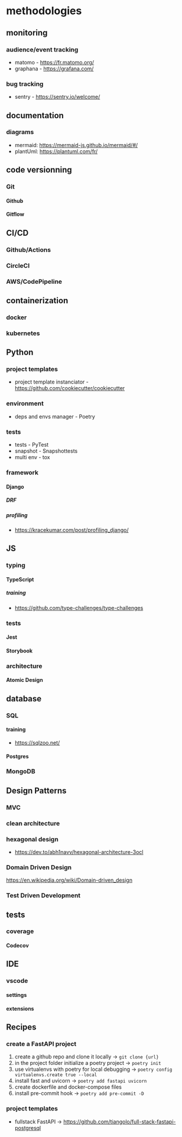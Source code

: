 # methodologies

## monitoring
### audience/event tracking
- matomo - https://fr.matomo.org/
- graphana - https://grafana.com/
### bug tracking
- sentry - https://sentry.io/welcome/

## documentation
### diagrams
- mermaid: https://mermaid-js.github.io/mermaid/#/
- plantUml: https://plantuml.com/fr/

## code versionning
### Git
#### Github
#### Gitflow

## CI/CD
### Github/Actions
### CircleCI
### AWS/CodePipeline

## containerization
### docker
### kubernetes

## Python
### project templates
- project template instanciator - https://github.com/cookiecutter/cookiecutter
### environment
- deps and envs manager - Poetry
### tests
- tests - PyTest
- snapshot - Snapshottests
- multi env - tox
### framework
#### Django
##### DRF
##### profiling
- https://kracekumar.com/post/profiling_django/

## JS
### typing
#### TypeScript
##### training
- https://github.com/type-challenges/type-challenges
### tests
#### Jest
#### Storybook
### architecture
#### Atomic Design

## database
### SQL
#### training
- https://sqlzoo.net/
#### Postgres
### MongoDB

## Design Patterns
### MVC
### clean architecture
### hexagonal design
- https://dev.to/abh1navv/hexagonal-architecture-3ocl
### Domain Driven Design
https://en.wikipedia.org/wiki/Domain-driven_design
### Test Driven Development

## tests
### coverage
#### Codecov

## IDE
### vscode
#### settings
#### extensions

## Recipes
### create a FastAPI project
1. create a github repo and clone it locally -> `git clone {url}`
2. in the project folder initialize a poetry project -> `poetry init`
3. use virtualenvs with poetry for local debugging -> `poetry config virtualenvs.create true --local`
4. install fast and uvicorn -> `poetry add fastapi uvicorn`
5. create dockerfile and docker-compose files
6. install pre-commit hook -> `poetry add pre-commit -D`
### project templates
- fullstack FastAPI -> https://github.com/tiangolo/full-stack-fastapi-postgresql
